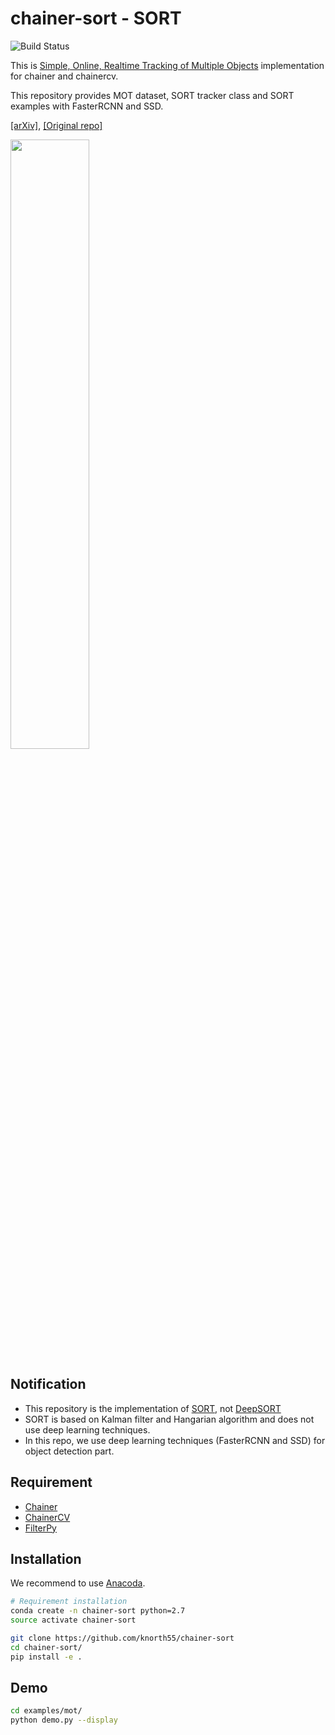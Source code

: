 chainer-sort - SORT
===================
![Build Status](https://travis-ci.org/knorth55/chainer-sort.svg?branch=master)

This is [Simple, Online, Realtime Tracking of Multiple Objects](https://arxiv.org/abs/1602.00763) implementation for chainer and chainercv.

This repository provides MOT dataset, SORT tracker class and SORT examples with FasterRCNN and SSD.

[\[arXiv\]](https://arxiv.org/abs/1602.00763), [\[Original repo\]](https://github.com/abewley/sort)

<img src="./static/sort_faster_rcnn_example.gif" width="50%">

Notification
------------

- This repository is the implementation of [SORT](https://arxiv.org/abs/1602.00763), not [DeepSORT](https://arxiv.org/abs/1703.070402)
- SORT is based on Kalman filter and Hangarian algorithm and does not use deep learning techniques.
- In this repo, we use deep learning techniques (FasterRCNN and SSD) for object detection part.

Requirement
-----------

- [Chainer](https://github.com/chainer/chainer)
- [ChainerCV](https://github.com/chainer/chainercv)
- [FilterPy](https://github.com/rlabbe/filterpy)

Installation
------------

We recommend to use [Anacoda](https://anaconda.org/).

```bash
# Requirement installation
conda create -n chainer-sort python=2.7
source activate chainer-sort

git clone https://github.com/knorth55/chainer-sort
cd chainer-sort/
pip install -e .
```

Demo
----

```bash
cd examples/mot/
python demo.py --display
```

